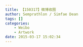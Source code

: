```yaml
---
title: 【150317】微博收图
author: Semprathlon / Simfae Dean
tags: []
categories:
	- Weibo
	- Artwork
date: 2015-03-17 15:02:34
---
```

﻿<img src="__ASSETS_HOST_NAME__/2015/03/IMG_1009.jpg" alt=""/>﻿﻿<img src="__ASSETS_HOST_NAME__/2015/03/IMG_1010.jpg" alt=""/>﻿﻿<img src="__ASSETS_HOST_NAME__/2015/03/IMG_1011.jpg" alt=""/>﻿﻿<img src="__ASSETS_HOST_NAME__/2015/03/IMG_1013.jpg" alt=""/>﻿﻿<img src="__ASSETS_HOST_NAME__/2015/03/IMG_1014.jpg" alt=""/>﻿﻿<img src="__ASSETS_HOST_NAME__/2015/03/IMG_1015.jpg" alt=""/>﻿﻿<img src="__ASSETS_HOST_NAME__/2015/03/IMG_1016.jpg" alt=""/>﻿﻿<img src="__ASSETS_HOST_NAME__/2015/03/IMG_1017.jpg" alt=""/>﻿﻿<img src="__ASSETS_HOST_NAME__/2015/03/IMG_1018.jpg" alt=""/>﻿﻿<img src="__ASSETS_HOST_NAME__/2015/03/IMG_1019.jpg" alt=""/>﻿﻿<img src="__ASSETS_HOST_NAME__/2015/03/IMG_1020.jpg" alt=""/>﻿﻿<img src="__ASSETS_HOST_NAME__/2015/03/IMG_1021.jpg" alt=""/>﻿
